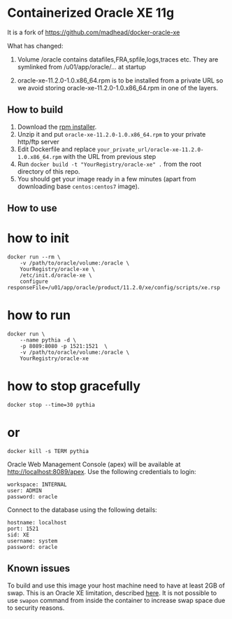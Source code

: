 # Containerized Oracle XE 11g

It is a fork of https://github.com/madhead/docker-oracle-xe

What has changed:

1. Volume /oracle contains datafiles,FRA,spfile,logs,traces etc.
They are symlinked from /u01/app/oracle/... at startup

2. oracle-xe-11.2.0-1.0.x86_64.rpm is to be installed from a private URL so we avoid storing oracle-xe-11.2.0-1.0.x86_64.rpm in one of the layers.

## How to build

1. Download the [rpm installer](http://www.oracle.com/technetwork/database/database-technologies/express-edition/downloads/index.html).
1. Unzip it and put `oracle-xe-11.2.0-1.0.x86_64.rpm` to your private http/ftp server
1. Edit Dockerfile and replace `your_private_url/oracle-xe-11.2.0-1.0.x86_64.rpm` with the URL from previous step
1. Run `docker build -t "YourRegistry/oracle-xe" .` from the root directory of this repo.
1. You should get your image ready in a few minutes (apart from downloading base `centos:centos7` image).

## How to use

# how to init

    docker run --rm \
        -v /path/to/oracle/volume:/oracle \
        YourRegistry/oracle-xe \
        /etc/init.d/oracle-xe \
        configure responseFile=/u01/app/oracle/product/11.2.0/xe/config/scripts/xe.rsp

# how to run

    docker run \
        --name pythia -d \
        -p 8089:8080 -p 1521:1521  \
        -v /path/to/oracle/volume:/oracle \
        YourRegistry/oracle-xe

# how to stop gracefully
`docker stop --time=30 pythia`
# or
`docker kill -s TERM pythia`

Oracle Web Management Console (apex) will be available at [http://localhost:8089/apex](http://localhost:8089/apex).
Use the following credentials to login:

    workspace: INTERNAL
    user: ADMIN
    password: oracle

Connect to the database using the following details:

    hostname: localhost
    port: 1521
    sid: XE
    username: system
    password: oracle

## Known issues

To build and use this image your host machine need to have at least 2GB of swap.
This is an Oracle XE limitation, described [here](http://docs.oracle.com/cd/E17781_01/install.112/e18802/toc.htm#XEINL106).
It is not possible to use `swapon` command from inside the container to increase swap space due to security reasons.
